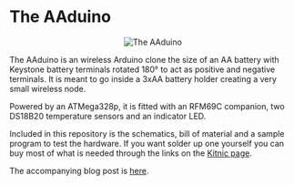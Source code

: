 # The AAduino

<p align="center">
  <img src="https://raw.githubusercontent.com/kanflo/aaduino/master/aaduino.jpg" alt="The AAduino"/>
</p>

The AAduino is an wireless Arduino clone the size of an AA battery with Keystone battery terminals rotated 180° to act as positive and negative terminals. It is meant to go inside a 3xAA battery holder creating a very small wireless node.

Powered by an ATMega328p, it is fitted with an RFM69C companion, two DS18B20 temperature sensors and an indicator LED.

Included in this repository is the schematics, bill of material and a sample program to test the hardware.
If you want solder up one yourself you can buy most of what is needed through the links on the [Kitnic page](https://kitnic.it/boards/github.com/kanflo/aaduino).

The accompanying blog post is [here](http://johan.kanflo.com/the-aaduino).
